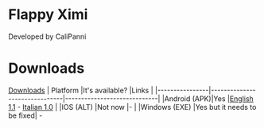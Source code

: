 # Flappy Ximi

Developed by CaliPanni


# Downloads
[Downloads](https://img.shields.io/github/downloads/CaliPanniflappyximi/total.svg)
| Platform              |It's available?                       |Links                         |
|----------------|-------------------------------|-----------------------------|
|Android (APK)|Yes            |[English 1.1](https://github.com/CaliPanni/flappyximi/releases/download/engh/flappyximieng.apk) - [Italian 1.0](https://github.com/CaliPanni/flappyximi/releases/download/releses/flappyximita.apk)          |
|IOS  (ALT)        |Not now           |-            |
|Windows     (EXE)   |Yes but it needs to be fixed|  -


